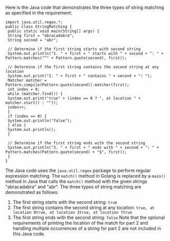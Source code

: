 Here is the Java code that demonstrates the three types of string matching as specified in the requirement:
```
import java.util.regex.*;
public class StringMatching {
 public static void main(String[] args) {
 String first = "abracadabra";
 String second = "abr";
 
 // Determine if the first string starts with second string
 System.out.println("1. " + first + " starts with " + second + ": " + Pattern.matches("^" + Pattern.quote(second), first));
 
 // Determine if the first string contains the second string at any location
 System.out.print("2. " + first + " contains " + second + ": ");
 Matcher matcher = Pattern.compile(Pattern.quote(second)).matcher(first);
 int index = 0;
 while (matcher.find()) {
 System.out.print("true" + (index == 0 ? ", at location " + matcher.start() : ""));
 index++;
 }
 if (index == 0) {
 System.out.println("false");
 } else {
 System.out.println();
 }
 
 // Determine if the first string ends with the second string
 System.out.println("3. " + first + " ends with " + second + ": " + Pattern.matches(Pattern.quote(second) + "$", first));
 }
}
```
The Java code uses the `java.util.regex` package to perform regular expression matching. The `match()` method in Golang is replaced by a `main()` method in Java that calls the `match()` method with the given strings "abracadabra" and "abr". 
The three types of string matching are demonstrated as follows:
1. The first string starts with the second string: `true`
2. The first string contains the second string at any location: `true, at location 0true, at location 3true, at location 7true`
3. The first string ends with the second string: `false`
Note that the optional requirements of printing the location of the match for part 2 and handling multiple occurrences of a string for part 2 are not included in this Java code.

